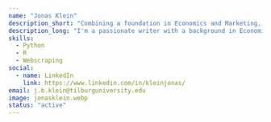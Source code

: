 ```yaml
---
name: "Jonas Klein"
description_short: "Combining a foundation in Economics and Marketing, I am venturing into the AI landscape and I am passionate about sharing newfound insights with the Tilburg.AI and TilburgScienceHub community."
description_long: "I'm a passionate writer with a background in Economics and Marketing, currently exploring the fascinating realm of AI with Tilburg.AI (checkout this cool website!). My mission is to bridge the gap between complex AI concepts and practical applications, especially for students and educators. I am diving into the world of AI and share my knowledge about it on the way through writing articles for Tilburg.AI. Besides all this I am skilled in Python and R. I am also learning in the field of front-end (and back-end) web-development by learning HTML and CSS in combination with Flask in Python. I am eager to learn more in these fields. On this journey, I look forward to contributing meaningful insights to Tilburg Science Hub, I am eager to share my knowledge!"
skills:  
  - Python
  - R
  - Webscraping
social:
  - name: LinkedIn
    link: https://www.linkedin.com/in/kleinjonas/
email: j.b.klein@tilburguniversity.edu
image: jonasklein.webp
status: "active"
---
```

